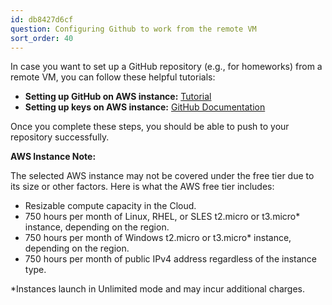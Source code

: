 ```yaml
---
id: db8427d6cf
question: Configuring Github to work from the remote VM
sort_order: 40
---
```


In case you want to set up a GitHub repository (e.g., for homeworks) from a remote VM, you can follow these helpful tutorials:

- **Setting up GitHub on AWS instance:** [Tutorial](https://gist.github.com/matthewoden/b29353e266c554e04be8ea2058bcc2a0)
- **Setting up keys on AWS instance:** [GitHub Documentation](https://docs.github.com/en/authentication/connecting-to-github-with-ssh/generating-a-new-ssh-key-and-adding-it-to-the-ssh-agent)

Once you complete these steps, you should be able to push to your repository successfully.

**AWS Instance Note:**

The selected AWS instance may not be covered under the free tier due to its size or other factors. Here is what the AWS free tier includes:

- Resizable compute capacity in the Cloud.
- 750 hours per month of Linux, RHEL, or SLES t2.micro or t3.micro* instance, depending on the region.
- 750 hours per month of Windows t2.micro or t3.micro* instance, depending on the region.
- 750 hours per month of public IPv4 address regardless of the instance type.

*Instances launch in Unlimited mode and may incur additional charges.